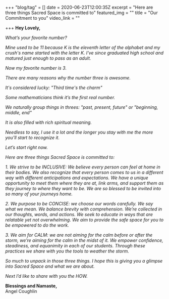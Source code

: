 +++
"blog/tag" = []
date = 2020-06-23T12:00:35Z
excerpt = "Here are three things Sacred Space is committed to"
featured_img = ""
title = "Our Commitment to you"
video_link = ""

+++
**Hey Lovely,**

_What’s your favorite number?_

_Mine used to be 11 because K is the eleventh letter of the alphabet and my crush's name started with the letter K. I've since graduated high school and matured just enough to pass as an adult._

_Now my favorite number is 3._

_There are many reasons why the number three is awesome._

_It's considered lucky: "Third time's the charm"_

_Some mathematicians think it’s the first real number._

_We naturally group things in threes: "past, present, future" or "beginning, middle, end"_

_It is also filled with rich spiritual meaning._

_Needless to say, I use it a lot and the longer you stay with me the more you’ll start to recognize it._

_Let’s start right now._

_Here are three things Sacred Space is committed to:_

_1. We strive to be INCLUSIVE: We believe every person can feel at home in their bodies. We also recognize that every person comes to us in a different way with different anticipations and expectations. We have a unique opportunity to meet them where they are at, link arms, and support them as they journey to where they want to be. We are so blessed to be invited into so many of your journeys home._

_2. We purpose to be CONCISE: we choose our words carefully. We say what we mean. We balance brevity with comprehension. We’re collected in our thoughts, words, and actions. We seek to educate in ways that are relatable yet not overwhelming. We aim to provide the safe space for you to be empowered to do the work._

_3. We aim for CALM: we are not aiming for the calm before or after the storm, we’re aiming for the calm in the midst of it. We empower confidence, steadiness, and equanimity in each of our students. Through these practices we share with you the tools to weather the storm._

_So much to unpack in those three things. I hope this is giving you a glimpse into Sacred Space and what we are about._

_Next I’d like to share with you the HOW._

**Blessings and Namaste,**  
Angel Coughlin